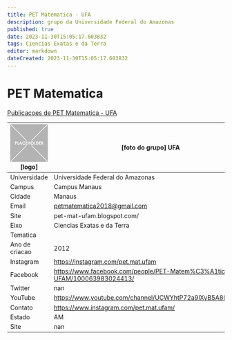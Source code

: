 ```yaml
---
title: PET Matematica - UFA
description: grupo da Universidade Federal do Amazonas
published: true
date: 2023-11-30T15:05:17.603832
tags: Ciencias Exatas e da Terra
editor: markdown
dateCreated: 2023-11-30T15:05:17.603832
---
```


# PET Matematica

[Publicacoes de PET Matematica - UFA](/atividade/197PETMatematicaUFA/feed)

| ![placeholder.png](/placeholder.png) [logo] | [foto do grupo] UFA         |
| ------------------------------------------- | ------------------------------------------------- |
| Universidade                                | Universidade Federal do Amazonas      |
| Campus                                      | Campus Manaus            |
| Cidade                                      | Manaus             |
| Email                                       | petmatematica2018@gmail.com             |
| Site                                        | pet-mat-ufam.blogspot.com/              |
| Eixo                                        | Ciencias Exatas e da Terra              |
| Tematica                                    |           |
| Ano de criacao                              | 2012        |
| Instagram                                   | https://instagram.com/pet.mat.ufam         |
| Facebook                                    | https://www.facebook.com/people/PET-Matem%C3%A1tica-UFAM/100063983024413/          |
| Twitter                                     | nan           |
| YouTube                                     | https://www.youtube.com/channel/UCWYhtP72a9lXyB5A80NgaJw           |
| Contato                                     | https://www.instagram.com/pet.mat.ufam/         |
| Estado                                      |  AM            |
| Site                                        | nan |

